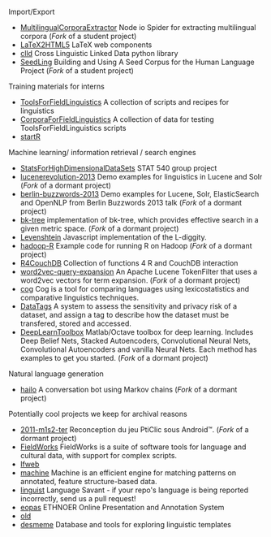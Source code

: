 
Import/Export
* [MultilingualCorporaExtractor](https://github.com/OpenSourceFieldlinguistics/MultilingualCorporaExtractor) Node io Spider for extracting multilingual corpora (_Fork_ of a student project)
* [LaTeX2HTML5](https://github.com/pyramation/LaTeX2HTML5) LaTeX web components
* [clld](https://github.com/clld/clld) Cross Linguistic Linked Data python library
* [SeedLing](https://github.com/OpenSourceFieldlinguistics/SeedLing) Building and Using A Seed Corpus for the Human Language Project (_Fork_ of a student project)


Training materials for interns
* [ToolsForFieldLinguistics](https://github.com/cesine/ToolsForFieldLinguistics) A collection of scripts and recipes for linguistics 
* [CorporaForFieldLinguistics](https://github.com/cesine/CorporaForFieldLinguistics) A collection of data for testing ToolsForFieldLinguistics scripts
* [startR](https://github.com/shoestringpsycholing/startR) 


Machine learning/ information retrieval / search engines
* [StatsForHighDimensionalDataSets](https://github.com/OpenSourceFieldlinguistics/StatsForHighDimensionalDataSets) STAT 540 group project
* [lucenerevolution-2013](https://github.com/OpenSourceFieldlinguistics/lucenerevolution-2013) Demo examples for linguistics in Lucene and Solr (_Fork_ of a dormant project)
* [berlin-buzzwords-2013](https://github.com/OpenSourceFieldlinguistics/berlin-buzzwords-2013) Demo examples for Lucene, Solr, ElasticSearch and OpenNLP from Berlin Buzzwords 2013 talk (_Fork_ of a dormant project)
* [bk-tree](https://github.com/OpenSourceFieldlinguistics/bk-tree) implementation of bk-tree, which provides effective search in a given metric space. (_Fork_ of a dormant project)
* [Levenshtein](https://github.com/gf3/Levenshtein) Javascript implementation of the L-diggity.
* [hadoop-R](https://github.com/OpenSourceFieldlinguistics/hadoop-R) Example code for running R on Hadoop (_Fork_ of a dormant project)
* [R4CouchDB](https://github.com/wactbprot/R4CouchDB) Collection of functions 4 R and CouchDB interaction
* [word2vec-query-expansion](https://github.com/OpenSourceFieldlinguistics/word2vec-query-expansion) An Apache Lucene TokenFilter that uses a word2vec vectors for term expansion.  (_Fork_ of a dormant project)
* [cog](https://github.com/sillsdev/cog) Cog is a tool for comparing languages using lexicostatistics and comparative linguistics techniques.
* [DataTags](https://github.com/IQSS/DataTags) A system to assess the sensitivity and privacy risk of a dataset, and assign a tag to describe how the dataset must be transfered, stored and accessed. 
* [DeepLearnToolbox](https://github.com/OpenSourceFieldlinguistics/DeepLearnToolbox) Matlab/Octave toolbox for deep learning. Includes Deep Belief Nets, Stacked Autoencoders, Convolutional Neural Nets, Convolutional Autoencoders and vanilla Neural Nets. Each method has examples to get you started.  (_Fork_ of a dormant project)

Natural language generation
* [hailo](https://github.com/OpenSourceFieldlinguistics/hailo) A conversation bot using Markov chains  (_Fork_ of a dormant project)

Potentially cool projects we keep for archival reasons
* [2011-m1s2-ter](https://github.com/OpenSourceFieldlinguistics/2011-m1s2-ter) Reconception du jeu PtiClic sous Android™.  (_Fork_ of a dormant project)
* [FieldWorks](https://github.com/sillsdev/FieldWorks) FieldWorks is a suite of software tools for language and cultural data, with support for complex scripts. 
* [lfweb](https://github.com/sillsdev/old-lfweb) 
* [machine](https://github.com/sillsdev/machine) Machine is an efficient engine for matching patterns on annotated, feature structure-based data.
* [linguist](https://github.com/github/linguist) Language Savant - if your repo's language is being reported incorrectly, send us a pull request!
* [eopas](https://github.com/eopas/eopas) ETHNOER Online Presentation and Annotation System 
* [old](https://github.com/jrwdunham/old) 
* [desmeme](https://github.com/jcgood/desmeme) Database and tools for exploring linguistic templates


